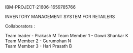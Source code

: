 IBM-PROJECT-21606-1659785766

INVENTORY MANAGEMENT SYSTEM FOR RETAILERS

Collaborators :

Team leader - Prakash M
Team Member 1 - Gowri Shankar K            
Team Member 2 - Gurumohan N             
Team Member 3 - Hari Prasath B
               
